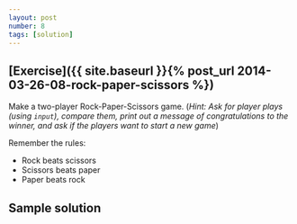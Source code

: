 ```yaml
---
layout: post
number: 8
tags: [solution]
---
```


## [Exercise]({{ site.baseurl }}{% post_url 2014-03-26-08-rock-paper-scissors %})

Make a two-player Rock-Paper-Scissors game. (_Hint: Ask for player plays (using `input`), compare them, print out a message of congratulations to the winner, and ask if the players want to start a new game_)

Remember the rules: 

* Rock beats scissors
* Scissors beats paper
* Paper beats rock

## Sample solution

<script src="https://gist.github.com/redice99/21ceca1561519f5a12bc.js"></script>